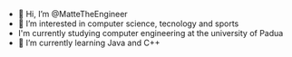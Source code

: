- 👋 Hi, I’m @MatteTheEngineer
- 👀 I’m interested in computer science, tecnology and sports
- I'm currently studying computer engineering at the university of Padua
- 🌱 I’m currently learning Java and C++

<!---
MatteTheEngineer/MatteTheEngineer is a ✨ special ✨ repository because its `README.md` (this file) appears on your GitHub profile.
You can click the Preview link to take a look at your changes.
--->
